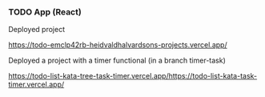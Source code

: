 ### TODO App (React)

Deployed project

https://todo-emclp42rb-heidvaldhalvardsons-projects.vercel.app/

Deployed a project with a timer functional (in a branch timer-task)

https://todo-list-kata-tree-task-timer.vercel.app/https://todo-list-kata-task-timer.vercel.app/
